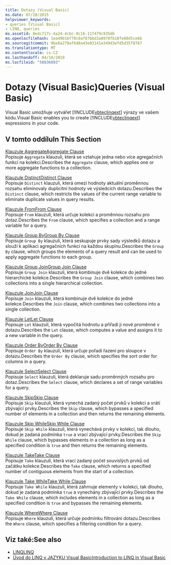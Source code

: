 ```yaml
---
title: Dotazy (Visual Basic)
ms.date: 07/20/2015
helpviewer_keywords:
- queries [Visual Basic]
- LINQ, queries
ms.assetid: 8edc717c-4a24-4cbc-9c16-11f479c935db
ms.openlocfilehash: 1ea49b16f70c0af87bbd3a8978fb10fe08d5ce6b
ms.sourcegitcommit: 0be8a279af6d8a43e03141e349d3efd5d35f8767
ms.translationtype: MT
ms.contentlocale: cs-CZ
ms.lasthandoff: 04/18/2019
ms.locfileid: "58836893"
---
```

# <a name="queries-visual-basic"></a><span data-ttu-id="76dae-102">Dotazy (Visual Basic)</span><span class="sxs-lookup"><span data-stu-id="76dae-102">Queries (Visual Basic)</span></span>
<span data-ttu-id="76dae-103">Visual Basic umožňuje vytvářet [!INCLUDE[vbteclinqext](~/includes/vbteclinqext-md.md)] výrazy ve vašem kódu.</span><span class="sxs-lookup"><span data-stu-id="76dae-103">Visual Basic enables you to create [!INCLUDE[vbteclinqext](~/includes/vbteclinqext-md.md)] expressions in your code.</span></span>  
  
## <a name="in-this-section"></a><span data-ttu-id="76dae-104">V tomto oddílu</span><span class="sxs-lookup"><span data-stu-id="76dae-104">In This Section</span></span>  
 [<span data-ttu-id="76dae-105">Klauzule Aggregate</span><span class="sxs-lookup"><span data-stu-id="76dae-105">Aggregate Clause</span></span>](../../../visual-basic/language-reference/queries/aggregate-clause.md)  
 <span data-ttu-id="76dae-106">Popisuje `Aggregate` klauzuli, která se vztahuje jedna nebo více agregačních funkcí na kolekci.</span><span class="sxs-lookup"><span data-stu-id="76dae-106">Describes the `Aggregate` clause, which applies one or more aggregate functions to a collection.</span></span>  
  
 [<span data-ttu-id="76dae-107">Klauzule Distinct</span><span class="sxs-lookup"><span data-stu-id="76dae-107">Distinct Clause</span></span>](../../../visual-basic/language-reference/queries/distinct-clause.md)  
 <span data-ttu-id="76dae-108">Popisuje `Distinct` klauzuli, která omezí hodnoty aktuální proměnnou rozsahu eliminovaly duplicitní hodnoty ve výsledcích dotazu.</span><span class="sxs-lookup"><span data-stu-id="76dae-108">Describes the `Distinct` clause, which restricts the values of the current range variable to eliminate duplicate values in query results.</span></span>  
  
 [<span data-ttu-id="76dae-109">Klauzule From</span><span class="sxs-lookup"><span data-stu-id="76dae-109">From Clause</span></span>](../../../visual-basic/language-reference/queries/from-clause.md)  
 <span data-ttu-id="76dae-110">Popisuje `From` klauzuli, která určuje kolekci a proměnnou rozsahu pro dotaz.</span><span class="sxs-lookup"><span data-stu-id="76dae-110">Describes the `From` clause, which specifies a collection and a range variable for a query.</span></span>  
  
 [<span data-ttu-id="76dae-111">Klauzule Group By</span><span class="sxs-lookup"><span data-stu-id="76dae-111">Group By Clause</span></span>](../../../visual-basic/language-reference/queries/group-by-clause.md)  
 <span data-ttu-id="76dae-112">Popisuje `Group By` klauzuli, která seskupuje prvky sady výsledků dotazu a slouží k aplikaci agregačních funkcí na každou skupinu.</span><span class="sxs-lookup"><span data-stu-id="76dae-112">Describes the `Group By` clause, which groups the elements of a query result and can be used to apply aggregate functions to each group.</span></span>  
  
 [<span data-ttu-id="76dae-113">Klauzule Group Join</span><span class="sxs-lookup"><span data-stu-id="76dae-113">Group Join Clause</span></span>](../../../visual-basic/language-reference/queries/group-join-clause.md)  
 <span data-ttu-id="76dae-114">Popisuje `Group Join` klauzuli, která kombinuje dvě kolekce do jedné hierarchické kolekce.</span><span class="sxs-lookup"><span data-stu-id="76dae-114">Describes the `Group Join` clause, which combines two collections into a single hierarchical collection.</span></span>  
  
 [<span data-ttu-id="76dae-115">Klauzule Join</span><span class="sxs-lookup"><span data-stu-id="76dae-115">Join Clause</span></span>](../../../visual-basic/language-reference/queries/join-clause.md)  
 <span data-ttu-id="76dae-116">Popisuje `Join` klauzuli, která kombinuje dvě kolekce do jedné kolekce.</span><span class="sxs-lookup"><span data-stu-id="76dae-116">Describes the `Join` clause, which combines two collections into a single collection.</span></span>  
  
 [<span data-ttu-id="76dae-117">Klauzule Let</span><span class="sxs-lookup"><span data-stu-id="76dae-117">Let Clause</span></span>](../../../visual-basic/language-reference/queries/let-clause.md)  
 <span data-ttu-id="76dae-118">Popisuje `Let` klauzuli, která vypočítá hodnotu a přiřadí ji nové proměnné v dotazu.</span><span class="sxs-lookup"><span data-stu-id="76dae-118">Describes the `Let` clause, which computes a value and assigns it to a new variable in the query.</span></span>  
  
 [<span data-ttu-id="76dae-119">Klauzule Order By</span><span class="sxs-lookup"><span data-stu-id="76dae-119">Order By Clause</span></span>](../../../visual-basic/language-reference/queries/order-by-clause.md)  
 <span data-ttu-id="76dae-120">Popisuje `Order By` klauzuli, která určuje pořadí řazení pro sloupce v dotazu.</span><span class="sxs-lookup"><span data-stu-id="76dae-120">Describes the `Order By` clause, which specifies the sort order for columns in a query.</span></span>  
  
 [<span data-ttu-id="76dae-121">Klauzule Select</span><span class="sxs-lookup"><span data-stu-id="76dae-121">Select Clause</span></span>](../../../visual-basic/language-reference/queries/select-clause.md)  
 <span data-ttu-id="76dae-122">Popisuje `Select` klauzuli, která deklaruje sadu proměnných rozsahu pro dotaz.</span><span class="sxs-lookup"><span data-stu-id="76dae-122">Describes the `Select` clause, which declares a set of range variables for a query.</span></span>  
  
 [<span data-ttu-id="76dae-123">Klauzule Skip</span><span class="sxs-lookup"><span data-stu-id="76dae-123">Skip Clause</span></span>](../../../visual-basic/language-reference/queries/skip-clause.md)  
 <span data-ttu-id="76dae-124">Popisuje `Skip` klauzuli, která vynechá zadaný počet prvků v kolekci a vrátí zbývající prvky.</span><span class="sxs-lookup"><span data-stu-id="76dae-124">Describes the `Skip` clause, which bypasses a specified number of elements in a collection and then returns the remaining elements.</span></span>  
  
 [<span data-ttu-id="76dae-125">Klauzule Skip While</span><span class="sxs-lookup"><span data-stu-id="76dae-125">Skip While Clause</span></span>](../../../visual-basic/language-reference/queries/skip-while-clause.md)  
 <span data-ttu-id="76dae-126">Popisuje `Skip While` klauzuli, která vynechává prvky v kolekci, tak dlouho, dokud je zadaná podmínka `true` a vrací zbývající prvky.</span><span class="sxs-lookup"><span data-stu-id="76dae-126">Describes the `Skip While` clause, which bypasses elements in a collection as long as a specified condition is `true` and then returns the remaining elements.</span></span>  
  
 [<span data-ttu-id="76dae-127">Klauzule Take</span><span class="sxs-lookup"><span data-stu-id="76dae-127">Take Clause</span></span>](../../../visual-basic/language-reference/queries/take-clause.md)  
 <span data-ttu-id="76dae-128">Popisuje `Take` klauzuli, která vrací zadaný počet souvislých prvků od začátku kolekce.</span><span class="sxs-lookup"><span data-stu-id="76dae-128">Describes the `Take` clause, which returns a specified number of contiguous elements from the start of a collection.</span></span>  
  
 [<span data-ttu-id="76dae-129">Klauzule Take While</span><span class="sxs-lookup"><span data-stu-id="76dae-129">Take While Clause</span></span>](../../../visual-basic/language-reference/queries/take-while-clause.md)  
 <span data-ttu-id="76dae-130">Popisuje `Take While` klauzuli, která zahrnuje elementy v kolekci, tak dlouho, dokud je zadaná podmínka `true` a vynechány zbývající prvky.</span><span class="sxs-lookup"><span data-stu-id="76dae-130">Describes the `Take While` clause, which includes elements in a collection as long as a specified condition is `true` and bypasses the remaining elements.</span></span>  
  
 [<span data-ttu-id="76dae-131">Klauzule Where</span><span class="sxs-lookup"><span data-stu-id="76dae-131">Where Clause</span></span>](../../../visual-basic/language-reference/queries/where-clause.md)  
 <span data-ttu-id="76dae-132">Popisuje `Where` klauzuli, která určuje podmínku filtrování dotazu.</span><span class="sxs-lookup"><span data-stu-id="76dae-132">Describes the `Where` clause, which specifies a filtering condition for a query.</span></span>  
  
## <a name="see-also"></a><span data-ttu-id="76dae-133">Viz také:</span><span class="sxs-lookup"><span data-stu-id="76dae-133">See also</span></span>

- [<span data-ttu-id="76dae-134">LINQ</span><span class="sxs-lookup"><span data-stu-id="76dae-134">LINQ</span></span>](../../../visual-basic/programming-guide/language-features/linq/index.md)
- [<span data-ttu-id="76dae-135">Úvod do LINQ v JAZYKU Visual Basic</span><span class="sxs-lookup"><span data-stu-id="76dae-135">Introduction to LINQ in Visual Basic</span></span>](../../../visual-basic/programming-guide/language-features/linq/introduction-to-linq.md)
